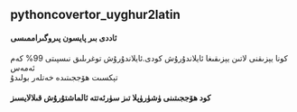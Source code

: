 ## pythoncovertor_uyghur2latin

#### ئاددى بىر پايسون پىروگىراممىسى
كونا يېزىقنى لاتىن يېزىقىغا ئايلاندۇرۇش كودى.ئايلاندۇرۇش توغرىلىق نىسپىتى 99% كەم ئەمەس\
تېكسىت ھۆججىتىدە خەتلەر بولىدۇ
#### كود ھۆججىتىنى ۈشۈرۈپلا تىز سۈرئەتتە ئالماشتۇرۇش قىلالايسىز

